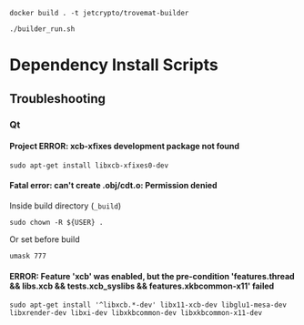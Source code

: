```shell
docker build . -t jetcrypto/trovemat-builder
```

```shell
./builder_run.sh
```

# Dependency Install Scripts

## Troubleshooting

### Qt

#### Project ERROR: xcb-xfixes development package not found

```shell
sudo apt-get install libxcb-xfixes0-dev
```

#### Fatal error: can't create .obj/cdt.o: Permission denied

Inside build directory (`_build`)

```shell
sudo chown -R ${USER} .
```

Or set before build

```shell
umask 777
```

#### ERROR: Feature 'xcb' was enabled, but the pre-condition 'features.thread && libs.xcb && tests.xcb_syslibs && features.xkbcommon-x11' failed
```shell
sudo apt-get install '^libxcb.*-dev' libx11-xcb-dev libglu1-mesa-dev libxrender-dev libxi-dev libxkbcommon-dev libxkbcommon-x11-dev
```